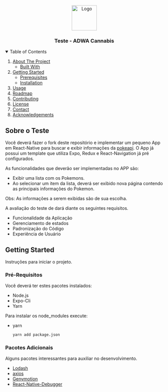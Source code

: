 
<!-- PROJECT LOGO -->
<br />
<p align="center">
  <a href="https://adwacannabis.com.br/">
    <img src="https://adwacannabis.com.br/wp-content/uploads/2018/11/logo-adwa-cannabis-512x512.png" alt="Logo" width="80" height="80">
  </a>

  <h3 align="center">Teste - ADWA Cannabis</h3>

  <!-- <p align="center">
    An awesome README template to jumpstart your projects!
    <br />
    <a href="https://github.com/othneildrew/Best-README-Template"><strong>Explore the docs »</strong></a>
    <br />
    <br />
    <a href="https://github.com/othneildrew/Best-README-Template">View Demo</a>
    ·
    <a href="https://github.com/othneildrew/Best-README-Template/issues">Report Bug</a>
    ·
    <a href="https://github.com/othneildrew/Best-README-Template/issues">Request Feature</a>
  </p> -->
</p>



<!-- TABLE OF CONTENTS -->
<details open="open">
  <summary>Table of Contents</summary>
  <ol>
    <li>
      <a href="#about-the-project">About The Project</a>
      <ul>
        <li><a href="#built-with">Built With</a></li>
      </ul>
    </li>
    <li>
      <a href="#getting-started">Getting Started</a>
      <ul>
        <li><a href="#prerequisites">Prerequisites</a></li>
        <li><a href="#installation">Installation</a></li>
      </ul>
    </li>
    <li><a href="#usage">Usage</a></li>
    <li><a href="#roadmap">Roadmap</a></li>
    <li><a href="#contributing">Contributing</a></li>
    <li><a href="#license">License</a></li>
    <li><a href="#contact">Contact</a></li>
    <li><a href="#acknowledgements">Acknowledgements</a></li>
  </ol>
</details>



<!-- ABOUT THE PROJECT -->
## Sobre o Teste

Você deverá fazer o fork deste repositório e implementar um pequeno App em React-Native para buscar e exibir informações da [pokeapi](https://pokeapi.co/).
O App já possui um template que utiliza Expo, Redux e React-Navigation já pré configurados.

As funcionalidades que deverão ser implementadas no APP são:
* Exibir uma lista com os Pokemons.
* Ao selecionar um item da lista, deverá ser exibido nova página contendo as principais informações do Pokemon.

Obs: As informações a serem exibidas são de sua escolha. 

A avaliação do teste de dará diante os seguintes requisitos.
* Funcionalidade da Aplicação
* Gerenciamento de estados
* Padronização do Código
* Experiência de Usuário

<!-- GETTING STARTED -->
## Getting Started

Instruções para iniciar o projeto.

### Pré-Requisitos
Você deverá ter estes pacotes instalados:
* Node.js
* Expo-Cli
* Yarn

Para instalar os node_modules execute:
* yarn
  ```sh
  yarn add package.json
  ```

### Pacotes Adicionais

Alguns pacotes interessantes para auxiliar no desenvolvimento.
* [Lodash](https://lodash.com/docs/)
* [axios](https://github.com/axios/axios)
* [Genymotion](https://www.genymotion.com/download/)
* [React-Native-Debugger](https://github.com/jhen0409/react-native-debugger/releases)
